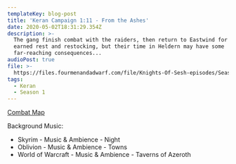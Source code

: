 ```yaml
---
templateKey: blog-post
title: 'Keran Campaign 1:11 - From the Ashes'
date: 2020-05-02T18:31:29.354Z
description: >-
  The gang finish combat with the raiders, then return to Eastwind for some well
  earned rest and restocking, but their time in Heldern may have some
  far-reaching consequences...
audioPost: true
file: >-
  https://files.fourmenandadwarf.com/file/Knights-Of-Sesh-episodes/Season_1/Keran-11.mp3
tags:
  - Keran
  - Season 1
---
```

[Combat Map](https://files.fourmenandadwarf.com/file/Knights-Of-Sesh-episodes/Season_1/images/Night.jpg)

Background Music:

* Skyrim - Music & Ambience - Night
* Oblivion - Music & Ambience - Towns
* World of Warcraft - Music & Ambience - Taverns of Azeroth
